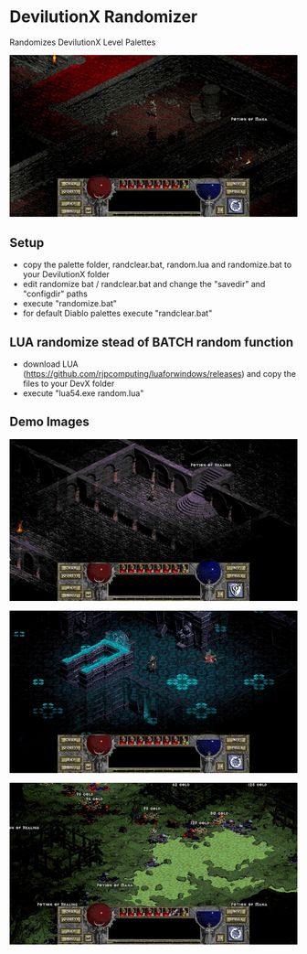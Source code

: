 # DevilutionX Randomizer

Randomizes DevilutionX Level Palettes

![Screenshot](demoimg/catacombs.jpg)

## Setup

- copy the palette folder, randclear.bat, random.lua and randomize.bat to your DevilutionX folder
- edit randomize bat / randclear.bat and change the "savedir" and "configdir" paths
- execute "randomize.bat"
- for default Diablo palettes execute "randclear.bat"

## LUA randomize stead of BATCH random function

- download LUA (https://github.com/rjpcomputing/luaforwindows/releases) and copy the files to your DevX folder
- execute "lua54.exe random.lua"

## Demo Images

![Screenshot](demoimg/church.jpg)

![Screenshot](demoimg/crypt.jpg)

![Screenshot](demoimg/caves.jpg)
